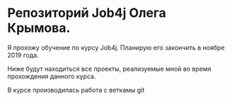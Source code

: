 # Репозиторий Job4j Олега Крымова.

Я прохожу обучение по курсу Job4j. Планирую его закончить в ноябре 2019 года.

Ниже будут находиться все проекты, реализуемые мной во время прохождения данного курса.

В курсе производилась работа с веткамы git